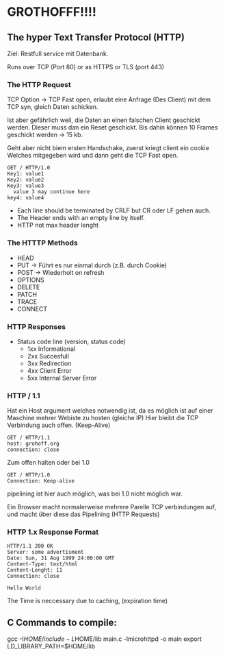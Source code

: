 # GROTHOFFF!!!! 

## The hyper Text Transfer Protocol (HTTP)

Ziel: Restfull service mit Datenbank. 

Runs over TCP (Port 80) or as HTTPS or TLS (port 443)

### The HTTP Request

TCP Option -> TCP Fast open, erlaubt eine Anfrage (Des Client) mit dem TCP syn, gleich Daten schicken.

Ist aber gefährlich weil, die Daten an einen falschen Client geschickt werden. Dieser muss dan ein Reset geschickt.
Bis dahin können 10 Frames geschickt werden -> 15 kb.

Geht aber nicht biem ersten Handschake, zuerst kriegt client ein cookie Welches mitgegeben wird und dann geht die TCP Fast open.

```
GET / HTTP/1.0
Key1: value1
Key2: value2
Key3: value3
  value 3 may continue here
key4: value4

```

- Each line should be terminated by CRLF but CR oder LF gehen auch. 
- The Header ends with an empty line by itself. 
- HTTP not max header lenght

### The HTTTP Methods

- HEAD
- PUT -> Führt es nur einmal durch (z.B. durch Cookie)
- POST -> Wiederholt on refresh
- OPTIONS
- DELETE
- PATCH
- TRACE
- CONNECT

### HTTP Responses

- Status code line (version, status code)
  - 1xx Informational
  - 2xx Succesfull
  - 3xx Redirection
  - 4xx Client Error
  - 5xx Internal Server Error

### HTTP / 1.1

Hat ein Host argument welches notwendig ist, da es möglich ist auf einer Maschine mehrer Webiste zu hosten (gleiche IP)
Hier bleibt die TCP Verbindung auch offen. (Keep-Alive)
```
GET / HTTP/1.1
host: grohoff.org
connection: close
```

Zum offen halten oder bei 1.0 
```
GET / HTTP/1.0
Connection: Keep-alive
```

pipelining ist hier auch möglich, was bei 1.0 nicht möglich war.

Ein Browser macht normalerweise mehrere Parelle TCP verbindungen auf, und macht über diese das Pipelining (HTTP Requests)

### HTTP 1.x Response Format

```
HTTP/1.1 200 OK
Server: some advertisment
Date: Sun, 31 Aug 1999 24:00:00 GMT
Content-Type: text/html
Content-Lenght: 11
Connection: close

Hello World
```

The Time is neccessary due to caching, (expiration time)

## C Commands to compile:

gcc -I$HOME/include -L$HOME/lib main.c -lmicrohttpd -o main
export LD_LIBRARY_PATH=$HOME/lib
